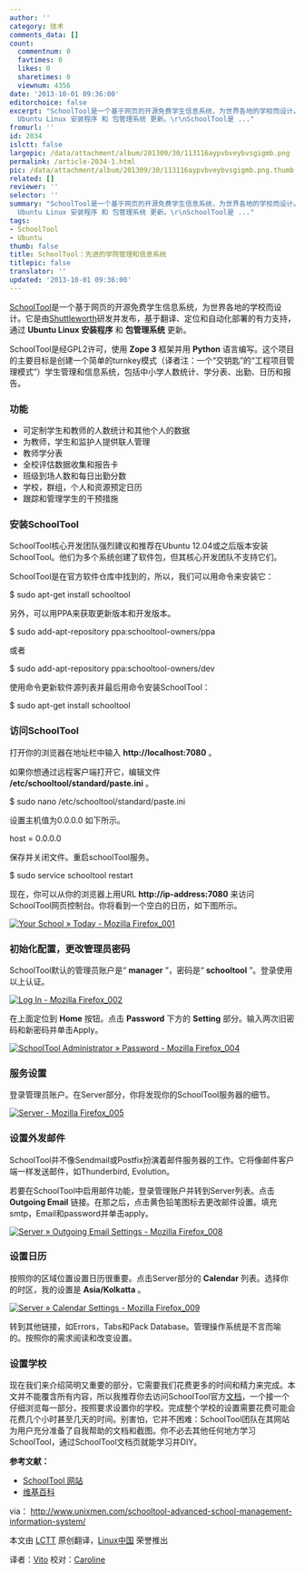 ```yaml
---
author: ''
category: 技术
comments_data: []
count:
  commentnum: 0
  favtimes: 0
  likes: 0
  sharetimes: 0
  viewnum: 4356
date: '2013-10-01 09:36:00'
editorchoice: false
excerpt: "SchoolTool是一个基于网页的开源免费学生信息系统，为世界各地的学校而设计。它是由Shuttleworth研发并发布，基于翻译、定位和自动化部署的有力支持，通过
  Ubuntu Linux 安装程序 和 包管理系统 更新。\r\nSchoolTool是 ..."
fromurl: ''
id: 2034
islctt: false
largepic: /data/attachment/album/201309/30/113116aypvbveybvsgigmb.png
permalink: /article-2034-1.html
pic: /data/attachment/album/201309/30/113116aypvbveybvsgigmb.png.thumb.jpg
related: []
reviewer: ''
selector: ''
summary: "SchoolTool是一个基于网页的开源免费学生信息系统，为世界各地的学校而设计。它是由Shuttleworth研发并发布，基于翻译、定位和自动化部署的有力支持，通过
  Ubuntu Linux 安装程序 和 包管理系统 更新。\r\nSchoolTool是 ..."
tags:
- SchoolTool
- Ubuntu
thumb: false
title: SchoolTool：先进的学院管理和信息系统
titlepic: false
translator: ''
updated: '2013-10-01 09:36:00'
---
```


[SchoolTool](http://schooltool.org/)是一个基于网页的开源免费学生信息系统，为世界各地的学校而设计。它是由[Shuttleworth](http://www.shuttleworthfoundation.org/)研发并发布，基于翻译、定位和自动化部署的有力支持，通过 **Ubuntu Linux 安装程序** 和 **包管理系统** 更新。


SchoolTool是经GPL2许可，使用 **Zope 3** 框架并用 **Python** 语言编写。这个项目的主要目标是创建一个简单的turnkey模式（译者注：一个“交钥匙”的“工程项目管理模式”）学生管理和信息系统，包括中小学人数统计、学分表、出勤、日历和报告。


### **功能**


* 可定制学生和教师的人数统计和其他个人的数据
* 为教师，学生和监护人提供联人管理
* 教师学分表
* 全校评估数据收集和报告卡
* 班级到场人数和每日出勤分数
* 学校，群组，个人和资源预定日历
* 跟踪和管理学生的干预措施


### **安装SchoolTool**


SchoolTool核心开发团队强烈建议和推荐在Ubuntu 12.04或之后版本安装SchoolTool。他们为多个系统创建了软件包，但其核心开发团队不支持它们。


SchoolTool是在官方软件仓库中找到的，所以，我们可以用命令来安装它：


$ sudo apt-get install schooltool


另外，可以用PPA来获取更新版本和开发版本。


$ sudo add-apt-repository ppa:schooltool-owners/ppa


或者


$ sudo add-apt-repository ppa:schooltool-owners/dev


使用命令更新软件源列表并最后用命令安装SchoolTool：


$ sudo apt-get install schooltool


### **访问SchoolTool**


打开你的浏览器在地址栏中输入 **http://localhost:7080** 。


如果你想通过远程客户端打开它，编辑文件 **/etc/schooltool/standard/paste.ini** 。


$ sudo nano /etc/schooltool/standard/paste.ini


设置主机值为0.0.0.0 如下所示。


host = 0.0.0.0


保存并关闭文件。重启schoolTool服务。


$ sudo service schooltool restart 


现在，你可以从你的浏览器上用URL **http://ip-address:7080** 来访问SchoolTool网页控制台。你将看到一个空白的日历，如下图所示。


[![Your School » Today - Mozilla Firefox_001](/data/attachment/album/201309/30/113116aypvbveybvsgigmb.png)](http://180016988.r.cdn77.net/wp-content/uploads/2013/09/Your-School-%C2%BB-Today-Mozilla-Firefox_001.png)


### **初始化配置，更改管理员密码**


SchoolTool默认的管理员账户是“ **manager** ”，密码是“ **schooltool** ”。登录使用以上认证。


[![Log In - Mozilla Firefox_002](/data/attachment/album/201309/30/113118ekeg4iggw6pwg6pb.png)](http://180016988.r.cdn77.net/wp-content/uploads/2013/09/Log-In-Mozilla-Firefox_002.png)


在上面定位到 **Home** 按钮。点击 **Password** 下方的 **Setting** 部分。输入两次旧密码和新密码并单击Apply。


[![SchoolTool Administrator » Password - Mozilla Firefox_004](/data/attachment/album/201309/30/1131267104ry71mzmdr458.png)](http://180016988.r.cdn77.net/wp-content/uploads/2013/09/SchoolTool-Administrator-%C2%BB-Password-Mozilla-Firefox_004.png)


### **服务设置**


登录管理员账户。在Server部分，你将发现你的SchoolTool服务器的细节。


[![Server - Mozilla Firefox_005](/data/attachment/album/201309/30/113133t6gvtfyffcquzg8p.png)](http://180016988.r.cdn77.net/wp-content/uploads/2013/09/Server-Mozilla-Firefox_005.png)


### **设置外发邮件**


SchoolTool并不像Sendmail或Postfix扮演着邮件服务器的工作。它将像邮件客户端一样发送邮件，如Thunderbird, Evolution。


若要在SchoolTool中启用邮件功能，登录管理账户并转到Server列表。点击 **Outgoing Email** 链接。在那之后，点击黄色铅笔图标去更改邮件设置。填充smtp，Email和password并单击apply。


[![Server » Outgoing Email Settings - Mozilla Firefox_008](/data/attachment/album/201309/30/113136llw4ojclbzljt6bl.png)](http://180016988.r.cdn77.net/wp-content/uploads/2013/09/Server-%C2%BB-Outgoing-Email-Settings-Mozilla-Firefox_008.png)


### **设置日历**


按照你的区域位置设置日历很重要。点击Server部分的 **Calendar** 列表。选择你的时区，我的设置是 **Asia/Kolkatta** 。


[![Server » Calendar Settings - Mozilla Firefox_009](/data/attachment/album/201309/30/113138tf3f0v07777ct2kc.png)](http://180016988.r.cdn77.net/wp-content/uploads/2013/09/Server-%C2%BB-Calendar-Settings-Mozilla-Firefox_009.png)


转到其他链接，如Errors，Tabs和Pack Database。管理操作系统是不言而喻的。按照你的需求阅读和改变设置。


### **设置学校**


现在我们来介绍简明又重要的部分，它需要我们花费更多的时间和精力来完成。本文并不能覆含所有内容，所以我推荐你去访问SchoolTool官方[文档](http://book.schooltool.org/setup-toc.html)，一个接一个仔细浏览每一部分，按照要求设置你的学校。完成整个学校的设置需要花费可能会花费几个小时甚至几天的时间。别害怕，它并不困难：SchoolTool团队在其网站为用户充分准备了自我帮助的文档和截图。你不必去其他任何地方学习SchoolTool，通过SchoolTool文档页就能学习并DIY。


**参考文献：**


* [SchoolTool 网站](http://www.schooltool.org/)
* [维基百科](http://en.wikipedia.org/wiki/SchoolTool)


 


via： <http://www.unixmen.com/schooltool-advanced-school-management-information-system/>


本文由 [LCTT](https://github.com/LCTT/TranslateProject) 原创翻译，[Linux中国](http://linux.cn/portal.php) 荣誉推出


译者：[Vito](http://linux.cn/space/Vito) 校对：[Caroline](http://linux.cn/space/14763)